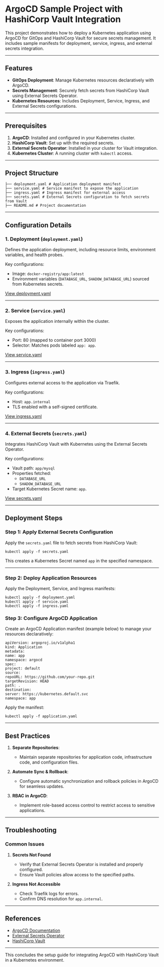# ArgoCD Sample Project with HashiCorp Vault Integration

This project demonstrates how to deploy a Kubernetes application using ArgoCD for GitOps and HashiCorp Vault for secure secrets management. It includes sample manifests for deployment, service, ingress, and external secrets integration.

---

## Features

- **GitOps Deployment**: Manage Kubernetes resources declaratively with ArgoCD.
- **Secrets Management**: Securely fetch secrets from HashiCorp Vault using External Secrets Operator.
- **Kubernetes Resources**: Includes Deployment, Service, Ingress, and External Secrets configurations.

---

## Prerequisites

1. **ArgoCD**: Installed and configured in your Kubernetes cluster.
2. **HashiCorp Vault**: Set up with the required secrets.
3. **External Secrets Operator**: Installed in your cluster for Vault integration.
4. **Kubernetes Cluster**: A running cluster with `kubectl` access.

---

## Project Structure

```
├── deployment.yaml # Application deployment manifest
├── service.yaml # Service manifest to expose the application
├── ingress.yaml # Ingress manifest for external access
├── secrets.yaml # External Secrets configuration to fetch secrets from Vault
├── README.md # Project documentation
```

---

## Configuration Details

### 1. Deployment (`deployment.yaml`)

Defines the application deployment, including resource limits, environment variables, and health probes.

Key configurations:
- Image: `docker-registry/app:latest`
- Environment variables (`DATABASE_URL`, `SHADOW_DATABASE_URL`) sourced from Kubernetes secrets.

[View deployment.yaml](deployment.yaml)

---

### 2. Service (`service.yaml`)

Exposes the application internally within the cluster.

Key configurations:
- Port: 80 (mapped to container port 3000)
- Selector: Matches pods labeled `app: app`.

[View service.yaml](service.yaml)

---

### 3. Ingress (`ingress.yaml`)

Configures external access to the application via Traefik.

Key configurations:
- Host: `app.internal`
- TLS enabled with a self-signed certificate.

[View ingress.yaml](ingress.yaml)

---

### 4. External Secrets (`secrets.yaml`)

Integrates HashiCorp Vault with Kubernetes using the External Secrets Operator.

Key configurations:
- Vault path: `app/mysql`
- Properties fetched:
  - `DATABASE_URL`
  - `SHADOW_DATABASE_URL`
- Target Kubernetes Secret name: `app`.

[View secrets.yaml](secrets.yaml)

---

## Deployment Steps

### Step 1: Apply External Secrets Configuration

Apply the `secrets.yaml` file to fetch secrets from HashiCorp Vault:

```kubectl apply -f secrets.yaml```

This creates a Kubernetes Secret named `app` in the specified namespace.

---

### Step 2: Deploy Application Resources

Apply the Deployment, Service, and Ingress manifests:

```
kubectl apply -f deployment.yaml
kubectl apply -f service.yaml
kubectl apply -f ingress.yaml
```

### Step 3: Configure ArgoCD Application

Create an ArgoCD Application manifest (example below) to manage your resources declaratively:

```
apiVersion: argoproj.io/v1alpha1
kind: Application
metadata:
name: app
namespace: argocd
spec:
project: default
source:
repoURL: https://github.com/your-repo.git
targetRevision: HEAD
path: .
destination:
server: https://kubernetes.default.svc
namespace: app
```

Apply the manifest:

```kubectl apply -f application.yaml```

---

## Best Practices

1. **Separate Repositories**:
   - Maintain separate repositories for application code, infrastructure code, and configuration files.

2. **Automate Sync & Rollback**:
   - Configure automatic synchronization and rollback policies in ArgoCD for seamless updates.

3. **RBAC in ArgoCD**:
   - Implement role-based access control to restrict access to sensitive applications.

---

## Troubleshooting

### Common Issues

1. **Secrets Not Found**
   - Verify that External Secrets Operator is installed and properly configured.
   - Ensure Vault policies allow access to the specified paths.

2. **Ingress Not Accessible**
   - Check Traefik logs for errors.
   - Confirm DNS resolution for `app.internal`.

---

## References

- [ArgoCD Documentation](https://argo-cd.readthedocs.io/)
- [External Secrets Operator](https://external-secrets.io/)
- [HashiCorp Vault](https://www.vaultproject.io/)

---

This concludes the setup guide for integrating ArgoCD with HashiCorp Vault in a Kubernetes environment.